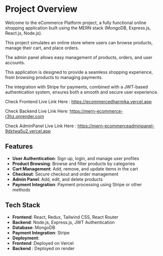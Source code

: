 # Project Overview

Welcome to the eCommerce Platform project, a fully functional online shopping application built using the MERN stack (MongoDB, Express.js, React.js, Node.js).

This project simulates an online store where users can browse products, manage their cart, and place orders.

The admin panel allows easy management of products, orders, and user accounts.

This application is designed to provide a seamless shopping experience, from browsing products to managing payments.

The integration with Stripe for payments, combined with a JWT-based authentication system, ensures both a smooth and secure user experience.

Check Frontend Live Link Here : https://ecommercedharmika.vercel.app 

Check Backend Live Link Here:  https://mern-ecommerce-r3hz.onrender.com

Check AdminPanel Live Link Here : https://mern-ecommerceadminpanel-9dxtwa5u2.vercel.app

## Features

- **User Authentication**: Sign up, login, and manage user profiles
- **Product Browsing**: Browse and filter products by categories
- **Cart Management**: Add, remove, and update items in the cart
- **Checkout**: Secure checkout and order management
- **Admin Panel**: Add, edit, and delete products
- **Payment Integration**: Payment processing using Stripe or other methods
## Tech Stack

- **Frontend**:  React, Redux, Tailwind CSS, React Router
- **Backend**:  Node.js, Express.js, JWT Authentication
- **Database**:  MongoDB
- **Payment Integration**: Stripe
- **Deployment**:
- **Frontend** :Deployed on Vercel 
- **Backend** : Deployed on render

